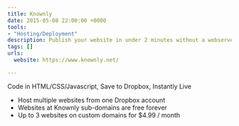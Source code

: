 ```yaml
---
title: Knownly
date: 2015-05-08 22:00:00 +0000
tools:
- "Hosting/Deployment"
description: Publish your website in under 2 minutes without a webserver
tags: []
urls:
  website: https://www.knownly.net/

---
```

Code in HTML/CSS/Javascript, Save to Dropbox, Instantly Live

- Host multiple websites from one Dropbox account
- Websites at Knownly sub-domains are free forever
- Up to 3 websites on custom domains for $4.99 / month
